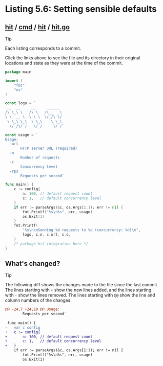 # Listing 5.6: Setting sensible defaults

## [hit](https://github.com/inancgumus/gobyexample/blob/3e7ae9da5937bc22b2f9497c65e223784c7c4441/hit) / [cmd](https://github.com/inancgumus/gobyexample/blob/3e7ae9da5937bc22b2f9497c65e223784c7c4441/hit/cmd) / [hit](https://github.com/inancgumus/gobyexample/blob/3e7ae9da5937bc22b2f9497c65e223784c7c4441/hit/cmd/hit) / [hit.go](https://github.com/inancgumus/gobyexample/blob/3e7ae9da5937bc22b2f9497c65e223784c7c4441/hit/cmd/hit/hit.go)

> [!TIP]
> Each listing corresponds to a commit.
>
> Click the links above to see the file and its directory in their original locations and state as they were at the time of the commit.

```go
package main

import (
	"fmt"
	"os"
)

const logo = `
 __  __     __     ______
/\ \_\ \   /\ \   /\__  _\
\ \  __ \  \ \ \  \/_/\ \/
 \ \_\ \_\  \ \_\    \ \_\
  \/_/\/_/   \/_/     \/_/`

const usage = `
Usage:
  -url
       HTTP server URL (required)
  -n
       Number of requests
  -c
       Concurrency level
  -rps
       Requests per second`

func main() {
	c := config{
		n: 100, // default request count
		c: 1,   // default concurrency level
	}
	if err := parseArgs(&c, os.Args[1:]); err != nil {
		fmt.Printf("%s\n%s", err, usage)
		os.Exit(1)
	}
	fmt.Printf(
		"%s\n\nSending %d requests to %q (concurrency: %d)\n",
		logo, c.n, c.url, c.c,
	)
	/* package hit integration here */
}
```

## What's changed?

> [!TIP]
> The following diff shows the changes made to the file since the last commit.
> The lines starting with `+` show the new lines added, and the lines starting with `-` show the lines removed.
> The lines starting with `@@` show the line and column numbers of the changes.

```diff
@@ -24,7 +24,10 @@ Usage:
        Requests per second`
 
 func main() {
-	var c config
+	c := config{
+		n: 100, // default request count
+		c: 1,   // default concurrency level
+	}
 	if err := parseArgs(&c, os.Args[1:]); err != nil {
 		fmt.Printf("%s\n%s", err, usage)
 		os.Exit(1)
```


